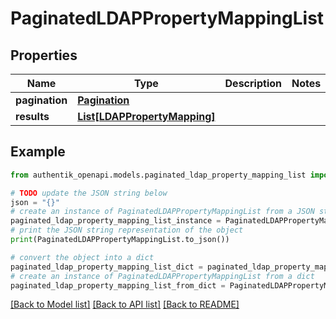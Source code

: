 # PaginatedLDAPPropertyMappingList


## Properties

Name | Type | Description | Notes
------------ | ------------- | ------------- | -------------
**pagination** | [**Pagination**](Pagination.md) |  | 
**results** | [**List[LDAPPropertyMapping]**](LDAPPropertyMapping.md) |  | 

## Example

```python
from authentik_openapi.models.paginated_ldap_property_mapping_list import PaginatedLDAPPropertyMappingList

# TODO update the JSON string below
json = "{}"
# create an instance of PaginatedLDAPPropertyMappingList from a JSON string
paginated_ldap_property_mapping_list_instance = PaginatedLDAPPropertyMappingList.from_json(json)
# print the JSON string representation of the object
print(PaginatedLDAPPropertyMappingList.to_json())

# convert the object into a dict
paginated_ldap_property_mapping_list_dict = paginated_ldap_property_mapping_list_instance.to_dict()
# create an instance of PaginatedLDAPPropertyMappingList from a dict
paginated_ldap_property_mapping_list_from_dict = PaginatedLDAPPropertyMappingList.from_dict(paginated_ldap_property_mapping_list_dict)
```
[[Back to Model list]](../README.md#documentation-for-models) [[Back to API list]](../README.md#documentation-for-api-endpoints) [[Back to README]](../README.md)


